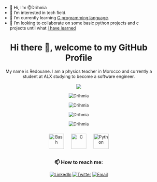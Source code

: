 - 👋 Hi, I’m @Drihmia
- 👀 I’m interested in tech field.
- 🌱 I’m currently learning [C programming language](https://github.com/Drihmia/alx-low_level_programming).
- 💞️ I’m looking to collaborate on some basic python projects and c projects until what [I have learned](https://github.com/Drihmia/alx-low_level_programming/blob/main/README.md)

<!---
Drihmia/Drihmia is a ✨ special ✨ repository because its `README.md` (this file) appears on your GitHub profile.
You can click the Preview link to take a look at your changes.
--->



# **<div align="center">Hi there 👋, welcome to my GitHub Profile</div>** 
<div align="center">
My name is Redouane. I am a physics teacher in Morocco and currently a student at ALX studying to become a software engineer.
</div>
</br>

<div align="center">
<img src="https://github-profile-trophy.vercel.app/?username=Drihmia&theme=onedark">
</div>

<p align="center">
    <img align="center" src="https://github-readme-stats.vercel.app/api?username=Drihmia&show_icons=true&locale=en&theme=tokyonight" alt="Drihmia" />
</p>

<p align="center">
    <img align="center" src="https://github-readme-stats.vercel.app/api/top-langs?username=Drihmia&show_icons=true&locale=en&layout=compact&theme=tokyonight" alt="Drihmia" />
</p>

<p align="center">
    <img align="center" src="https://github-readme-streak-stats.herokuapp.com/?user=Drihmia" alt="Drihmia" />
</p>
<p align="center">
    <img align="center" src="https://github.com/Drihmia.png?size=200" alt="Drihmia" />
</p>

<div align="center">  
  <img style="margin: 10px" src="https://icon-library.com/images/bash-icon/bash-icon-24.jpg" alt="Bash" height="50" />
  <img style="margin: 10px" src="https://profilinator.rishav.dev/skills-assets/c-original.svg" alt="C" height="50" />  
  <img style="margin: 10px" src="https://upload.wikimedia.org/wikipedia/commons/c/c3/Python-logo-notext.svg" alt="Python" height="50" />  

<div align="center">

### 📫 How to reach me:

[![LinkedIn](https://img.shields.io/badge/LinkedIn-Connect-blue)](https://www.linkedin.com/in/rdrihmia/)
[![Twitter](https://img.shields.io/badge/Twitter-Follow-1DA1F2)](https://twitter.com/RDrihmia)
[![Email](https://img.shields.io/badge/Email-Send%20Mail-red)](mailto:drihmia.redouane@gmail.com)

</div>

